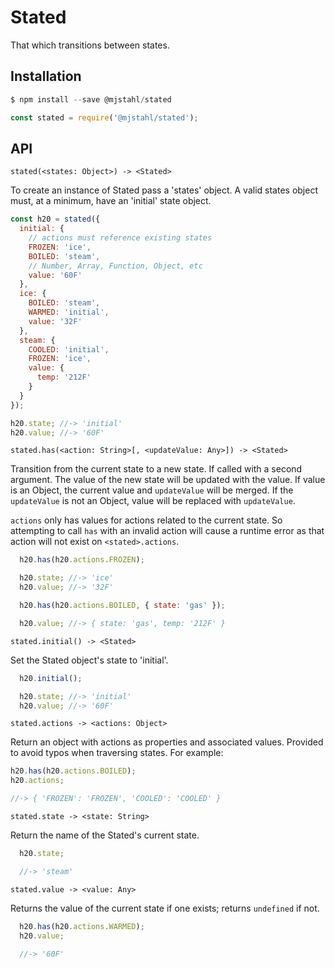 # Stated
That which transitions between states.

## Installation

```js
$ npm install --save @mjstahl/stated
```

```js
const stated = require('@mjstahl/stated');
```

## API

`stated(<states: Object>) -> <Stated>`

To create an instance of Stated pass a 'states' object. A valid states object
must, at a minimum, have an 'initial' state object.

```js
const h20 = stated({
  initial: {
    // actions must reference existing states
    FROZEN: 'ice',
    BOILED: 'steam',
    // Number, Array, Function, Object, etc
    value: '60F'
  },
  ice: {
    BOILED: 'steam',
    WARMED: 'initial',
    value: '32F'
  },
  steam: {
    COOLED: 'initial',
    FROZEN: 'ice',
    value: {
      temp: '212F'
    }
  }
});

h20.state; //-> 'initial'
h20.value; //-> '60F'
```

`stated.has(<action: String>[, <updateValue: Any>]) -> <Stated>`

Transition from the current state to a new state. If called with a second
argument. The value of the new state will be updated with the value. If value
is an Object, the current value and `updateValue` will be merged. If the
`updateValue` is not an Object, value will be replaced with `updateValue`.

`actions` only has values for actions related to the current state. So
attempting to call `has` with an invalid action will cause a runtime error
as that action will not exist on `<stated>.actions`.

```js
  h20.has(h20.actions.FROZEN);

  h20.state; //-> 'ice'
  h20.value; //-> '32F'

  h20.has(h20.actions.BOILED, { state: 'gas' });

  h20.value; //-> { state: 'gas', temp: '212F' }
```

`stated.initial() -> <Stated>`

Set the Stated object's state to 'initial'.

```js
  h20.initial();

  h20.state; //-> 'initial'
  h20.value; //-> '60F'
```

`stated.actions -> <actions: Object>`

Return an object with actions as properties and associated values. Provided to
avoid typos when traversing states. For example:

```js
h20.has(h20.actions.BOILED);
h20.actions;

//-> { 'FROZEN': 'FROZEN', 'COOLED': 'COOLED' }
```

`stated.state -> <state: String>`

Return the name of the Stated's current state.

```js
  h20.state;

  //-> 'steam'
```

`stated.value -> <value: Any>`

Returns the value of the current state if one exists; returns `undefined`
if not.

```js
  h20.has(h20.actions.WARMED);
  h20.value;

  //-> '60F'
```